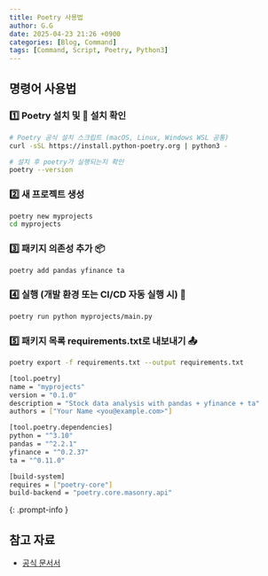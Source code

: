 ```yaml
---
title: Poetry 사용법
author: G.G
date: 2025-04-23 21:26 +0900
categories: [Blog, Command]
tags: [Command, Script, Poetry, Python3]
---
```


## 명령어 사용법

### 1️⃣ Poetry 설치 및 📌 설치 확인

```bash
# Poetry 공식 설치 스크립트 (macOS, Linux, Windows WSL 공통)
curl -sSL https://install.python-poetry.org | python3 -

# 설치 후 poetry가 실행되는지 확인
poetry --version
```

### 2️⃣ 새 프로젝트 생성

```bash
poetry new myprojects
cd myprojects
```

### 3️⃣ 패키지 의존성 추가 📦

```bash
poetry add pandas yfinance ta
```

### 4️⃣ 실행 (개발 환경 또는 CI/CD 자동 실행 시) 🧪

```bash
poetry run python myprojects/main.py
```

### 5️⃣ 패키지 목록 requirements.txt로 내보내기 📤

```bash
poetry export -f requirements.txt --output requirements.txt
```

```bash
[tool.poetry]
name = "myprojects"
version = "0.1.0"
description = "Stock data analysis with pandas + yfinance + ta"
authors = ["Your Name <you@example.com>"]

[tool.poetry.dependencies]
python = "^3.10"
pandas = "^2.2.1"
yfinance = "^0.2.37"
ta = "^0.11.0"

[build-system]
requires = ["poetry-core"]
build-backend = "poetry.core.masonry.api"
```
>
{: .prompt-info }

## 참고 자료
- [공식 문서서](https://python-poetry.org/docs/#installing-with-the-official-installer)